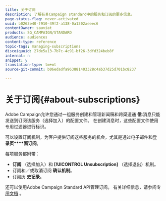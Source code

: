 ```yaml
---
title: 关于订阅
description: 了解有关Campaign standard中的服务和订阅的更多信息。
page-status-flag: never-activated
uuid: b0263e40-f910-49f2-a138-0a1302aeeec6
contentOwner: sauviat
products: SG_CAMPAIGN/STANDARD
audience: audiences
content-type: reference
topic-tags: managing-subscriptions
discoiquuid: 27de5a13-7b7c-4c91-bf26-3dfd324beb8f
internal: n
snippet: y
translation-type: tm+mt
source-git-commit: b06edadfa963881403328c4ab37d25d701bc8237

---
```



# 关于订阅{#about-subscriptions}

Adobe Campaign允许您通过一组服务创建和管理新闻稿和跨渠道通 **信**:消息只能发送到订阅该服务（选择加入）的配置文件。 在创建消息时，这些配置文件使用专用过滤器进行标识。

可以设置订阅机制，为客户提供订阅这些服务的机会，尤其是通过电子邮件和登 **录页****面订阅**。

每项服务都附带：

* **订阅** （选择加入）和 **[!UICONTROL Unsubscription]** （选择退出）机制。
* 订阅和／或取消订阅 **确认机制**。
* 订阅历 **史记录**。

还可以使用Adobe Campaign Standard API管理订阅。 有关详细信息，请参阅专 [用文档](../../api/using/managing-services-and-subscriptions.md) 。
